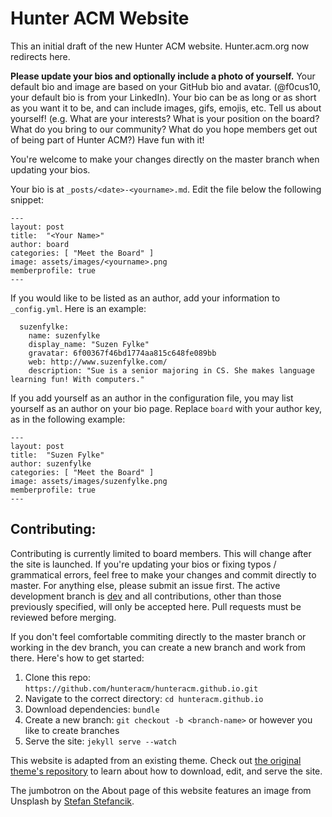 # Hunter ACM Website

This an initial draft of the new Hunter ACM website. Hunter.acm.org now redirects here.

**Please update your bios and optionally include a photo of yourself.** Your default bio and image are based on your GitHub bio and avatar. (@f0cus10, your default bio is from your LinkedIn). Your bio can be as long or as short as you want it to be, and can include images, gifs, emojis, etc. Tell us about yourself! (e.g. What are your interests? What is your position on the board? What do you bring to our community? What do you hope members get out of being part of Hunter ACM?) Have fun with it!

You're welcome to make your changes directly on the master branch when updating your bios.

Your bio is at `_posts/<date>-<yourname>.md`. Edit the file below the following snippet:
```
---
layout: post
title:  "<Your Name>"
author: board
categories: [ "Meet the Board" ]
image: assets/images/<yourname>.png
memberprofile: true
---
```

If you would like to be listed as an author, add your information to `_config.yml`.
Here is an example:
```
  suzenfylke:
    name: suzenfylke
    display_name: "Suzen Fylke"
    gravatar: 6f00367f46bd1774aa815c648fe089bb
    web: http://www.suzenfylke.com/
    description: "Sue is a senior majoring in CS. She makes language learning fun! With computers."
```

If you add yourself as an author in the configuration file, you may list yourself as an author on your bio page. Replace `board` with your author key, as in the following example:
```
---
layout: post
title:  "Suzen Fylke"
author: suzenfylke
categories: [ "Meet the Board" ]
image: assets/images/suzenfylke.png
memberprofile: true
---
```

## Contributing:

Contributing is currently limited to board members. This will change after the site is launched. If you're updating your bios or fixing typos / grammatical errors, feel free to make your changes and commit directly to master. For anything else, please submit an issue first. The active development branch is [dev](https://github.com/hunteracm/hunteracm.github.io/tree/dev) and all contributions, other than those previously specified, will only be accepted here. Pull requests must be reviewed before merging.

If you don't feel comfortable commiting directly to the master branch or working in the dev branch, you can create a new branch and work from there. Here's how to get started:

1. Clone this repo: `https://github.com/hunteracm/hunteracm.github.io.git`
2. Navigate to the correct directory: `cd hunteracm.github.io`
3. Download dependencies: `bundle`
4. Create a new branch: `git checkout -b <branch-name>` or however you like to create branches
5. Serve the site: `jekyll serve --watch`

This website is adapted from an existing theme. Check out [the original theme's repository](https://github.com/wowthemesnet/affiliates-jekyll-theme) to learn about how to download, edit, and serve the site. 

The jumbotron on the About page of this website features an image from Unsplash by [Stefan Stefancik](https://unsplash.com/@cikstefan).
